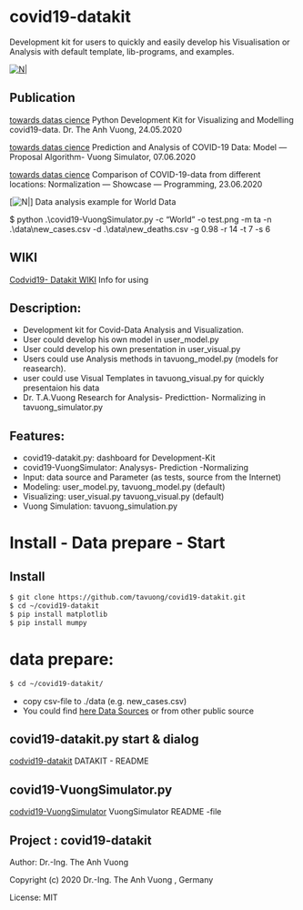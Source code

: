 # covid19-datakit
Development kit for users to quickly and easily develop his Visualisation or Analysis with default template, lib-programs, and examples.

[![N|](https://vuongblog.files.wordpress.com/2020/05/git_pt_vuong60.png)](https://vuongblog.wordpress.com)


## Publication
[towards datas cience](https://towardsdatascience.com/python-development-kit-for-visualizing-and-modelling-of-covid19-data-b33e7a13aace)  Python Development Kit for Visualizing and Modelling covid19-data. Dr. The Anh Vuong, 24.05.2020

[towards datas cience](https://towardsdatascience.com/prediction-and-analysis-of-covid-19-data-model-proposal-algorithm-vuong-simulator-2b05d1bded7e)  Prediction and Analysis of COVID-19 Data: Model — Proposal Algorithm- Vuong Simulator, 07.06.2020

[towards datas cience](https://towardsdatascience.com/comparison-of-covid-19-data-from-different-locations-normalization-showcase-programming-93e7c222c56d) Comparison of COVID-19-data from different locations: Normalization — Showcase — Programming, 23.06.2020


[![N|](https://github.com/tavuong/covid19-datakit/blob/master/test.png)] Data analysis example for World Data 

$ python .\covid19-VuongSimulator.py -c “World” -o test.png -m ta -n .\data\new_cases.csv -d .\data\new_deaths.csv -g 0.98 -r 14 -t 7 -s 6

## WIKI
[Codvid19- Datakit WIKI](https://github.com/tavuong/covid19-datakit/wiki) Info for using

## Description:
- Development kit for Covid-Data Analysis and Visualization.
- User could develop his own model in user_model.py
- User could develop his own presentation in user_visual.py 
- Users could use Analysis methods in tavuong_model.py (models for reasearch).
- user could use Visual Templates in tavuong_visual.py for quickly presentaion his data
- Dr. T.A.Vuong Research for Analysis- Predicttion- Normalizing in tavuong_simulator.py 



## Features:
- covid19-datakit.py: dashboard for Development-Kit
- covid19-VuongSimulator: Analysys- Prediction -Normalizing
- Input: data source and Parameter (as tests, source from the Internet)
- Modeling: user_model.py, tavuong_model.py (default)
- Visualizing: user_visual.py tavuong_visual.py (default)
- Vuong Simulation: tavuong_simulation.py 

# Install - Data prepare - Start 
## Install
```sh
$ git clone https://github.com/tavuong/covid19-datakit.git
$ cd ~/covid19-datakit
$ pip install matplotlib
$ pip install mumpy
```
# data prepare: 
```sh
$ cd ~/covid19-datakit/
```
- copy csv-file to ./data (e.g. new_cases.csv) 
- You could find [here Data Sources](https://ourworldindata.org/coronavirus-source-data) or from other public source 

## covid19-datakit.py start & dialog
[codvid19-datakit](https://github.com/tavuong/covid19-datakit/blob/master/README_DATAKIT.md) DATAKIT - README
## covid19-VuongSimulator.py
[codvid19-VuongSimulator](https://github.com/tavuong/covid19-datakit/blob/master/README_VuongSimulator.md) VuongSimulator README -file


Project : covid19-datakit
----
Author: Dr.-Ing. The Anh Vuong 

Copyright (c) 2020 Dr.-Ing. The Anh Vuong , Germany

License: MIT
